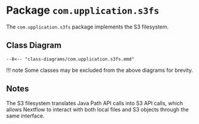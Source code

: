 
# Package `com.upplication.s3fs`

The `com.upplication.s3fs` package implements the S3 filesystem.

## Class Diagram

```mermaid
--8<-- "class-diagrams/com.upplication.s3fs.mmd"
```

!!! note
    Some classes may be excluded from the above diagrams for brevity.

## Notes

The S3 filesystem translates Java Path API calls into S3 API calls, which allows Nextflow to interact with both local files and S3 objects through the same interface.
